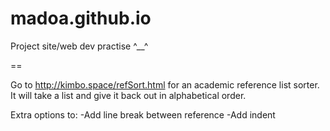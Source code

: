 # madoa.github.io

Project site/web dev practise ^__^

==

Go to http://kimbo.space/refSort.html for an academic reference list sorter. It will take a list and give it back out in alphabetical order.

Extra options to:
-Add line break between reference
-Add indent
